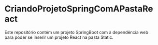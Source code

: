 # CriandoProjetoSpringComAPastaReact
Este repositório contém um projeto SpringBoot com à dependência web para poder se inserir um projeto React na pasta Static.
